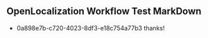 ## OpenLocalization Workflow Test MarkDown
* 0a898e7b-c720-4023-8df3-e18c754a77b3 thanks!

<!--HONumber=Jul16_HO3-->


